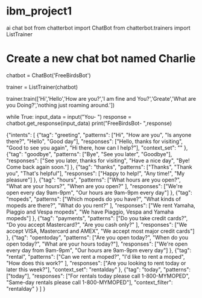 # ibm_project1
ai chat bot
from chatterbot import ChatBot
from chatterbot.trainers import ListTrainer

# Create a new chat bot named Charlie
chatbot = ChatBot('FreeBirdsBot')

trainer = ListTrainer(chatbot)

trainer.train(['Hi','Hello','How are you?','I am fine and You?','Greate','What are you Doing?','nothing just roaming around.'])

while True:
	input_data = input("You- ")
	response = chatbot.get_response(input_data)
	print("FreeBirdsBot- ",response)



 {"intents": [
        {"tag": "greeting",
         "patterns": ["Hi", "How are you", "Is anyone there?", "Hello", "Good day"],
         "responses": ["Hello, thanks for visiting", "Good to see you again", "Hi there, how can I help?"],
         "context_set": ""
        },
        {"tag": "goodbye",
         "patterns": ["Bye", "See you later", "Goodbye"],
         "responses": ["See you later, thanks for visiting", "Have a nice day", "Bye! Come back again soon."]
        },
        {"tag": "thanks",
         "patterns": ["Thanks", "Thank you", "That's helpful"],
         "responses": ["Happy to help!", "Any time!", "My pleasure"]
        },
        {"tag": "hours",
         "patterns": ["What hours are you open?", "What are your hours?", "When are you open?" ],
         "responses": ["We're open every day 9am-9pm", "Our hours are 9am-9pm every day"]
        },
        {"tag": "mopeds",
         "patterns": ["Which mopeds do you have?", "What kinds of mopeds are there?", "What do you rent?" ],
         "responses": ["We rent Yamaha, Piaggio and Vespa mopeds", "We have Piaggio, Vespa and Yamaha mopeds"]
        },
        {"tag": "payments",
         "patterns": ["Do you take credit cards?", "Do you accept Mastercard?", "Are you cash only?" ],
         "responses": ["We accept VISA, Mastercard and AMEX", "We accept most major credit cards"]
        },
        {"tag": "opentoday",
         "patterns": ["Are you open today?", "When do you open today?", "What are your hours today?"],
         "responses": ["We're open every day from 9am-9pm", "Our hours are 9am-9pm every day"]
        },
        {"tag": "rental",
         "patterns": ["Can we rent a moped?", "I'd like to rent a moped", "How does this work?" ],
         "responses": ["Are you looking to rent today or later this week?"],
         "context_set": "rentalday"
        },
        {"tag": "today",
         "patterns": ["today"],
         "responses": ["For rentals today please call 1-800-MYMOPED", "Same-day rentals please call 1-800-MYMOPED"],
         "context_filter": "rentalday"
        }
   ]
}



